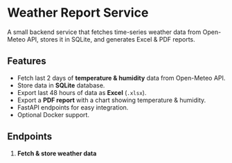 # Weather Report Service

A small backend service that fetches time-series weather data from Open-Meteo API, stores it in SQLite, and generates Excel & PDF reports.



## Features
- Fetch last 2 days of **temperature & humidity** data from Open-Meteo API.
- Store data in **SQLite** database.
- Export last 48 hours of data as **Excel** (`.xlsx`).
- Export a **PDF report** with a chart showing temperature & humidity.
- FastAPI endpoints for easy integration.
- Optional Docker support.



## Endpoints

1. **Fetch & store weather data**
